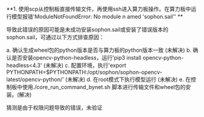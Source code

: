**1. 使用scp从控制板直接传输文件，再使用ssh进入算力板操作。在算力板中运行模型报错'ModuleNotFoundError: No module n
amed 'sophon.sail'' **

导致此错误的原因可能是未成功安装sophon.sail或安装了错误版本的sophon.sail，可通过以下方式排查原因：

a. 确认生成wheel包的python版本是否与算力板的python版本一致  (未解决)
b. 确认是否安装opencv-python-headless，运行'pip3 install opencv-python-headless<4.3' (未解决)
c. 配置环境，执行'export PYTHONPATH=$PYTHONPATH:/opt/sophon/sophon-opencv-latest/opencv-python/' (未解决)
d. 在root模式下执行模型运行 (未解决)
e. 在控制板中使用./core_run_command_bynet.sh 脚本进行传输文件和wheel包的安装。(解决)

猜测是由于权限问题导致的错误，未验证
